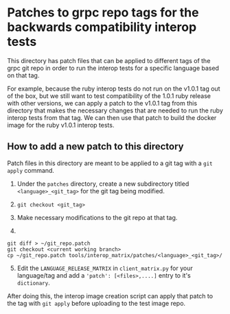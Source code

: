 # Patches to grpc repo tags for the backwards compatibility interop tests

This directory has patch files that can be applied to different tags
of the grpc git repo in order to run the interop tests for a specific
language based on that tag.

For example, because the ruby interop tests do not run on the v1.0.1 tag out
of the box, but we still want to test compatibility of the 1.0.1 ruby release
with other versions, we can apply a patch to the v1.0.1 tag from this directory
that makes the necessary changes that are needed to run the ruby interop tests
from that tag. We can then use that patch to build the docker image for the
ruby v1.0.1 interop tests.

## How to add a new patch to this directory

Patch files in this directory are meant to be applied to a git tag
with a `git apply` command.

1. Under the `patches` directory, create a new subdirectory
   titled `<language>_<git_tag>` for the git tag being modified.

2. `git checkout <git_tag>`

3. Make necessary modifications to the git repo at that tag.

4.

```
git diff > ~/git_repo.patch
git checkout <current working branch>
cp ~/git_repo.patch tools/interop_matrix/patches/<language>_<git_tag>/
```

5. Edit the `LANGUAGE_RELEASE_MATRIX` in `client_matrix.py` for your language/tag
   and add a `'patch': [<files>,....]` entry to it's `dictionary`.

After doing this, the interop image creation script can apply that patch to the
tag with `git apply` before uploading to the test image repo.
